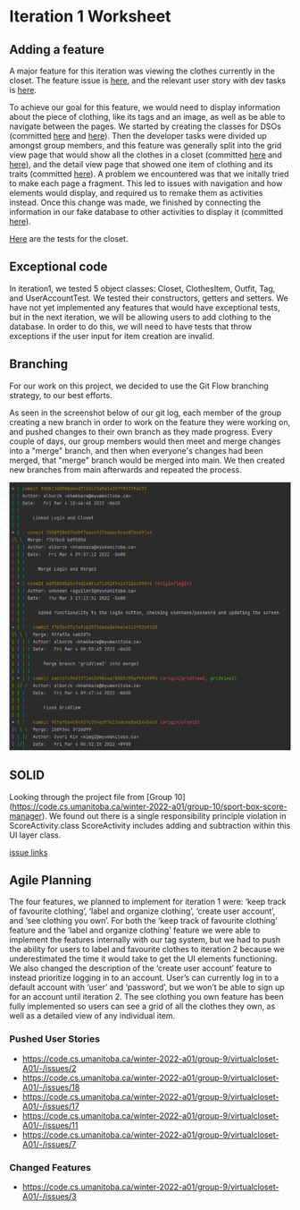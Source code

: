 Iteration 1 Worksheet
=====================

Adding a feature
-----------------

A major feature for this iteration was viewing the clothes currently in the closet. The feature issue is [here](https://code.cs.umanitoba.ca/winter-2022-a01/group-9/virtualcloset-A01/-/issues/12), and the relevant user story with dev tasks is [here](https://code.cs.umanitoba.ca/winter-2022-a01/group-9/virtualcloset-A01/-/issues/16).

To achieve our goal for this feature, we would need to display information about the piece of clothing, like its tags and an image, as well as be able to navigate between the pages. 
We started by creating the classes for DSOs (committed [here](https://code.cs.umanitoba.ca/winter-2022-a01/group-9/virtualcloset-A01/-/commit/0d249e77be41deac9950bfe66055804e9c6b221f) and [here](https://code.cs.umanitoba.ca/winter-2022-a01/group-9/virtualcloset-A01/-/commit/5be012121dc2e074d926d3ed0baaf35797ee1a26)). Then the developer tasks were divided up amongst group members, and this feature was generally split into the grid view page that would show all the clothes in a closet (committed [here](https://code.cs.umanitoba.ca/winter-2022-a01/group-9/virtualcloset-A01/-/commit/e3a391eb9f9a8de32c460cd8795fa98a4d44eea6) and [here](https://code.cs.umanitoba.ca/winter-2022-a01/group-9/virtualcloset-A01/-/commit/6ab2d7c9681372ab3d98caa18005295af9fa9994)), and the detail view page that showed one item of clothing and its traits (committed [here](https://code.cs.umanitoba.ca/winter-2022-a01/group-9/virtualcloset-A01/-/commit/f5bb73e782e75b6d7ac86c085a2025870fd64539)). A problem we encountered was that we initally tried to make each page a fragment. This led to issues with navigation and how elements would display, and required us to remake them as activities instead. Once this change was made, we finished by connecting the information in our fake database to other activities to display it (committed [here](https://code.cs.umanitoba.ca/winter-2022-a01/group-9/virtualcloset-A01/-/commit/db5678cbf8caf6237dac66d3a5954bad200870ec)).

[Here](https://code.cs.umanitoba.ca/winter-2022-a01/group-9/virtualcloset-A01/-/blob/main/app/src/test/java/com/example/virtualcloset/ClosetTest.java) are the tests for the closet.

Exceptional code
----------------

In iteration1, we tested 5 object classes: Closet, ClothesItem, Outfit, Tag, and UserAccountTest. We tested their constructors, getters and setters. We have not yet implemented any features that would have exceptional tests, but in the next iteration, we will be allowing users to add clothing to the database. In order to do this, we will need to have tests that throw exceptions if the user input for item creation are invalid.

Branching
----------

For our work on this project, we decided to use the Git Flow branching strategy, to our best efforts.

As seen in the screenshot below of our git log, each member of the group creating a new branch in order
to work on the feature they were working on, and pushed changes to their own branch as they made progress.
Every couple of days, our group members would then meet and merge changes into a "merge" branch, and then
when everyone's changes had been merged, that "merge" branch would be merged into main. We then created new
branches from main afterwards and repeated the process.

![](app/src/main/res/drawable/gitflow.png)

SOLID
-----

Looking through the project file from  [Group 10] (https://code.cs.umanitoba.ca/winter-2022-a01/group-10/sport-box-score-manager). We found out there is a single responsibility principle violation in  ScoreActivity.class ScoreActivity includes adding and subtraction within this UI layer class.

[issue links](https://code.cs.umanitoba.ca/winter-2022-a01/group-10/sport-box-score-manager/-/issues/19)

Agile Planning
--------------

The four features, we planned to implement for iteration 1 were: ‘keep track of favourite clothing’, ‘label and organize clothing’, ‘create user account’, and ‘see clothing you own’. For both the ‘keep track of favourite clothing’ feature and the ‘label and organize clothing’ feature we were able to implement the features internally with our tag system, but we had to push the ability for users to label and favourite clothes to iteration 2 because we underestimated the time it would take to get the UI elements functioning. We also changed the description of the ‘create user account’ feature to instead prioritize logging in to an account. User’s can currently log in to a default account with ‘user’ and ‘password’, but we won’t be able to sign up for an account until iteration 2. The see clothing you own feature has been fully implemented so users can see a grid of all the clothes they own, as well as a detailed view of any individual item. 

### Pushed User Stories
-	https://code.cs.umanitoba.ca/winter-2022-a01/group-9/virtualcloset-A01/-/issues/2 
-	https://code.cs.umanitoba.ca/winter-2022-a01/group-9/virtualcloset-A01/-/issues/18
-	https://code.cs.umanitoba.ca/winter-2022-a01/group-9/virtualcloset-A01/-/issues/17
-	https://code.cs.umanitoba.ca/winter-2022-a01/group-9/virtualcloset-A01/-/issues/11 
-	https://code.cs.umanitoba.ca/winter-2022-a01/group-9/virtualcloset-A01/-/issues/7 

### Changed Features
-	https://code.cs.umanitoba.ca/winter-2022-a01/group-9/virtualcloset-A01/-/issues/3

